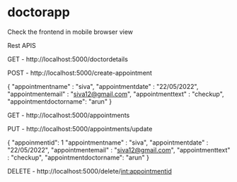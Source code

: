 # doctorapp

Check the frontend in mobile browser view


Rest APIS

GET - http://localhost:5000/doctordetails

POST - http://localhost:5000/create-appointment

{
    "appointmentname" : "siva",
    "appointmentdate" : "22/05/2022",
    "appointmentemail" : "siva12@gmail.com",
    "appointmenttext" : "checkup",
    "appointmentdoctorname": "arun"
}

GET - http://localhost:5000/appointments

PUT - http://localhost:5000/appointments/update

{
    "appoinmentid": 1
    "appointmentname" : "siva",
    "appointmentdate" : "22/05/2022",
    "appointmentemail" : "siva12@gmail.com",
    "appointmenttext" : "checkup",
    "appointmentdoctorname": "arun"
}


DELETE - http://localhost:5000/delete/<int:appointmentid>
